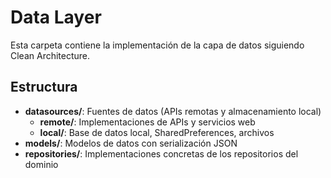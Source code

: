 # Data Layer

Esta carpeta contiene la implementación de la capa de datos siguiendo Clean Architecture.

## Estructura

- **datasources/**: Fuentes de datos (APIs remotas y almacenamiento local)
  - **remote/**: Implementaciones de APIs y servicios web
  - **local/**: Base de datos local, SharedPreferences, archivos
- **models/**: Modelos de datos con serialización JSON
- **repositories/**: Implementaciones concretas de los repositorios del dominio
